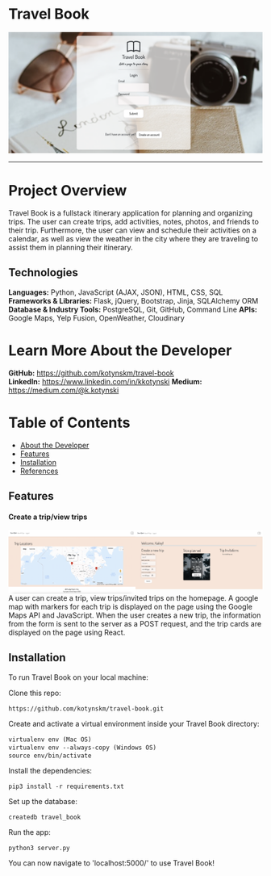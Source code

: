 # Travel Book

<img src="/static/img/login.png">

***

# Project Overview
Travel Book is a fullstack itinerary application for planning and organizing trips. The user can create trips, add activities, notes, photos, and friends to their trip. Furthermore, the user can view and schedule their activities on a calendar, as well as view the weather in the city where they are traveling to assist them in planning their itinerary.

## Technologies
**Languages:** Python, JavaScript (AJAX, JSON), HTML, CSS, SQL  
**Frameworks & Libraries:** Flask, jQuery, Bootstrap, Jinja, SQLAlchemy ORM  
**Database & Industry Tools:** PostgreSQL, Git, GitHub, Command Line
**APIs:** Google Maps, Yelp Fusion, OpenWeather, Cloudinary

# <a name="about"></a>Learn More About the Developer
**GitHub:** https://github.com/kotynskm/travel-book  
**LinkedIn:** https://www.linkedin.com/in/kkotynski
**Medium:** https://medium.com/@k.kotynski

# Table of Contents
- [About the Developer](#about)
- [Features](#features)
- [Installation](#installation)
- [References](#references)

## <a name="features"></a>Features
#### Create a trip/view trips
<img src="/static/img/homepage.png" align="right" width="50%">
<img src="/static/img/homepage-map.png" align="right" width="50%">
A user can create a trip, view trips/invited trips on the homepage. A google map with markers for each trip is displayed on the page using the Google Maps API and JavaScript. When the user creates a new trip, the information from the form is sent to the server as a POST request, and the trip cards are displayed on the page using React.

## <a name="installation"></a>Installation
To run Travel Book on your local machine:

Clone this repo:
```
https://github.com/kotynskm/travel-book.git
```

Create and activate a virtual environment inside your Travel Book directory:
```
virtualenv env (Mac OS)
virtualenv env --always-copy (Windows OS)
source env/bin/activate
```

Install the dependencies:
```
pip3 install -r requirements.txt
```

Set up the database:

```
createdb travel_book
```

Run the app:

```
python3 server.py
```

You can now navigate to 'localhost:5000/' to use Travel Book!






